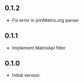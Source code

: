 ## 0.1.2

- Fix error in joinMatrix.org parser

## 0.1.1

- Implement MatrixApi filter

## 0.1.0

- Initial version.
